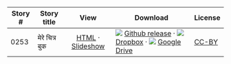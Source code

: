 Story #  | Story title | View | Download | License
-------- | -----------  |:-------:| ---------------- | -------
0253 | मेरे चित्र बुक | [HTML](https://global-asp.github.io/stories/hi/0253_मेरे-चित्र-बुक.html) · <a href="https://global-asp.github.io/stories/hi/0253_मेरे-चित्र-बुक_slides.html" target="_blank">Slideshow</a> | ![](https://cloud.githubusercontent.com/assets/9295750/9483128/0e089e5e-4b51-11e5-98ca-6da5cef156a7.png) [Github release]() · ![](https://cloud.githubusercontent.com/assets/9295750/10150606/3f5ae2dc-65f5-11e5-8f63-841c51cc1cde.png) [Dropbox]() · ![](https://cloud.githubusercontent.com/assets/9295750/9473522/1d6fdde4-4b10-11e5-98f5-aa6c6b04a08e.png) [Google Drive]() | [CC-BY](https://creativecommons.org/licenses/by/3.0/)
